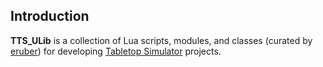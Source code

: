 ## Introduction 

**TTS_ULib** is a collection of Lua scripts, modules, and classes (curated by [eruber](https://github.com/eruber/TTS_ULib)) for developing [Tabletop Simulator](http://berserk-games.com/tabletop-simulator/) projects.




